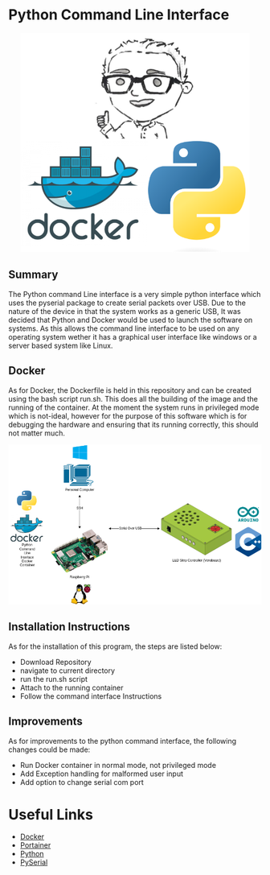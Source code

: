 # Python Command Line Interface

<center>
  <img src ="docs/Languages_And_Tools.png">
</center>

## Summary

The Python command Line interface is a very simple python interface which uses the pyserial package to create serial packets over USB. Due to the nature of the device in that the system works as a generic USB, It was decided that Python and Docker would be used to launch the software on systems. As this allows the command line interface to be used on any operating system wether it has a graphical user interface like windows or a server based system like Linux.

## Docker
As for Docker, the Dockerfile is held in this repository and can be created using the bash script run.sh. This does all the building of the image and the running of the container. At the moment the system runs in privileged mode which is not-ideal, however for the purpose of this software which is for debugging the hardware and ensuring that its running correctly, this should not matter much.

<center>
<img src = docs/System-Diagram.png>
</center>

## Installation Instructions
As for the installation of this program, the steps are listed below:

- Download Repository
- navigate to current directory
- run the run.sh script
- Attach to the running container
- Follow the command interface Instructions

## Improvements
As for improvements to the python command interface, the following changes could be made:

- Run Docker container in normal mode, not privileged mode
- Add Exception handling for malformed user input
- Add option to change serial com port

# Useful Links

- [Docker](https://docs.docker.com/)
- [Portainer](https://www.portainer.io/)
- [Python](https://www.python.org/)
- [PySerial](https://pyserial.readthedocs.io/en/latest/)